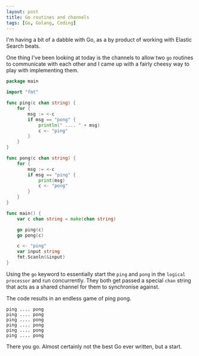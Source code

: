 ```yaml
---
layout: post
title: Go routines and channels
tags: [Go, Golang, Coding]
---
```

I'm having a bit of a dabble with Go, as a by product of working with Elastic Search beats.

One thing I've been looking at today is the channels to allow two `go` routines to communicate with each other and I came up with a fairly cheesy way to play with implementing them.

``` go
package main

import "fmt"

func ping(c chan string) {
	for {
		msg := <-c
		if msg == "pong" {
			println(" .... " + msg)
			c <- "ping"
		}
	}
}

func pong(c chan string) {
	for {
		msg := <-c
		if msg == "ping" {
			print(msg)
			c <- "pong"
		}
	}
}

func main() {
	var c chan string = make(chan string)

	go ping(c)
	go pong(c)

	c <- "ping"
	var input string
	fmt.Scanln(&input)
}

```

Using the `go` keyword to essentially start the `ping` and `pong` in the `logical processor` and run concurrently. They both get passed a special `chan` string that acts as a shared channel for them to synchronise against.

The code results in an endless game of ping pong.

```
ping .... pong
ping .... pong
ping .... pong
ping .... pong
ping .... pong
ping .... pong
```
There you go. Almost certainly not the best Go ever written, but a start.
